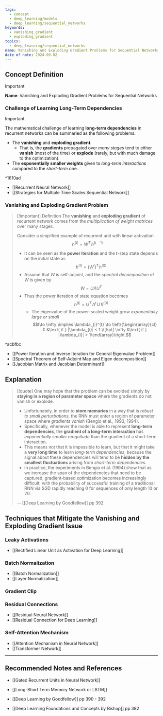 ```yaml
---
tags:
  - concept
  - deep_learning/models
  - deep_learning/sequential_networks
keywords:
  - vanishing_gradient
  - exploding_gradient
topics:
  - deep_learning/sequential_networks
name: Vanishing and Exploding Gradient Problems for Sequential Networks
date of note: 2024-09-02
---
```


## Concept Definition

>[!important]
>**Name**: Vanishing and Exploding Gradient Problems for Sequential Networks

### Challenge of Learning Long-Term Dependencies 

>[!important]
>The mathematical challenge of learning **long-term dependencies** in recurrent networks can be summaried as the following problems. 
>
>- The **vanishing** and **exploding gradient**.  
>	- That is, the **gradients** propagated over *many stages* tend to either **vanish** (most of the time) or **explode** (rarely, but with much damage to the optimization).
>- The **exponentially smaller weights** given to *long-term interactions* compared to the *short-term* one.

^1610ad

- [[Recurrent Neural Network]]
- [[Strategies for Multiple Time Scales Sequential Network]]

### Vanishing and Exploding Gradient Problem

>[!important] Definition
>The **vanishing** and **exploding gradient** of recurrent network comes from the *multiplication of weight matrices* over many stages.
>
>Consider a simplified example of recurrent unit with linear activation $$h^{(t)} = W^{T}\,h^{(t-1)}$$
>- It can be seen as the **power iteration** and the $t$-step state depends on the initial state as $$h^{(t)} = (W^{t})^{T}\,h^{(0)}$$
>- Assume that $W$ is self-adjoint, and the *spectral decomposition* of $W$ is given by $$W = U\Lambda U^{T}$$
>- Thus the power iteration of state equation becomes $$h^{(t)} = U^{T}\,\Lambda^{t}\, U\,h^{(0)}$$
>	- The eigenvalue of the power-scaled weight grow *exponentially large or small* $$t\to \infty \implies \lambda_{i}^{t} \to \left\{\begin{array}{cl} 0 &\text{ if } |\lambda_{i}| < 1 \\[5pt] \infty &\text{ if } |\lambda_{i}| > 1\end{array}\right.$$

^acbfbc

- [[Power Iteration and Inverse Iteration for General Eigenvalue Problem]]
- [[Spectral Theorem of Self-Adjoint Map and Eigen decomposition]]
- [[Jacobian Matrix and Jacobian Determinant]]

## Explanation

>[!quote]
>One may hope that the problem can be avoided simply by **staying in a region of parameter space** where the gradients do not vanish or explode. 
>- Unfortunately, in order to **store memories** in a way that is *robust to small perturbations*, the RNN must enter a region of parameter space where *gradients vanish* (Bengio et al., 1993, 1994). 
>- Specifically, whenever the model is able to represent **long-term dependencies**, the **gradient of a long-term interaction** has *exponentially smaller magnitude* than the gradient of a short-term interaction. 
>- This means not that it is impossible to learn, but that it might take a **very long time** to learn *long-term dependencies*, because the signal about these dependencies will tend to be **hidden by the smallest fluctuations** arising from *short-term dependencies*. 
>- In practice, the experiments in Bengio et al. (1994) show that as we increase the span of the dependencies that need to be captured, gradient-based optimization becomes increasingly difficult, with the probability of successful training of a traditional RNN via SGD rapidly reaching $0$ for sequences of only length $10$ or $20$.
>  
>-- [[Deep Learning by Goodfellow]] pp 392



## Techniques that Mitigate the Vanishing and Exploding Gradient Issue


### Leaky Activations

- [[Rectified Linear Unit as Activation for Deep Learning]]

### Batch Normalization

- [[Batch Normalization]]
- [[Layer Normalization]]

### Gradient Clip



### Residual Connections

- [[Residual Neural Network]]
- [[Residual Connection for Deep Learning]]

### Self-Attention Mechanism

- [[Attention Mechanism in Neural Network]]
- [[Transformer Network]]







-----------
##  Recommended Notes and References



- [[Gated Recurrent Units in Neural Network]]
- [[Long-Short Term Memory Network or LSTM]]








- [[Deep Learning by Goodfellow]] pp 390 - 392
- [[Deep Learning Foundations and Concepts by Bishop]] pp 382
